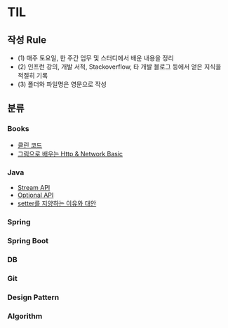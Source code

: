 # TIL

## 작성 Rule

- (1) 매주 토요일, 한 주간 업무 및 스터디에서 배운 내용을 정리
- (2) 인프런 강의, 개발 서적, Stackoverflow, 타 개발 블로그 등에서 얻은 지식을 적절히 기록
- (3) 폴더와 파일명은 영문으로 작성

## 분류

### Books

- [클린 코드](https://github.com/djdjdddd/TIL/blob/main/Books/CleanCode.md)
- [그림으로 배우는 Http & Network Basic](https://github.com/djdjdddd/TIL/blob/main/Books/Http%26Network_Basic.md)

### Java

- [Stream API](https://github.com/djdjdddd/TIL/blob/main/Java/Stream.md)
- [Optional API](https://github.com/djdjdddd/TIL/blob/main/Java/Optional.md)
- [setter를 지양하는 이유와 대안](https://github.com/djdjdddd/TIL/blob/main/Java/Setter.md)

### Spring

### Spring Boot

### DB

### Git

### Design Pattern

### Algorithm
